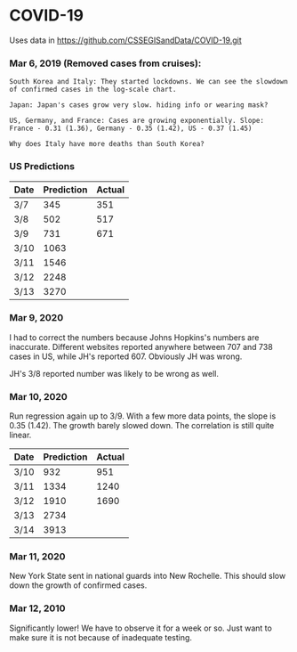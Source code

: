 # COVID-19

Uses data in https://github.com/CSSEGISandData/COVID-19.git

### Mar 6, 2019 (Removed cases from cruises):

    South Korea and Italy: They started lockdowns. We can see the slowdown of confirmed cases in the log-scale chart.
  
    Japan: Japan's cases grow very slow. hiding info or wearing mask?
  
    US, Germany, and France: Cases are growing exponentially. Slope: France - 0.31 (1.36), Germany - 0.35 (1.42), US - 0.37 (1.45)

    Why does Italy have more deaths than South Korea?

### US Predictions

|Date | Prediction | Actual |
|-----|------------|--------|
|3/7  |   345      |  351   | (Total 67 from boats)
|3/8  |   502      |  517   | (Total 67 from boats)
|3/9  |   731      |  671   | (Total 67 from boats)
|3/10 |   1063     |        |
|3/11 |   1546     |        |
|3/12 |   2248     |        |
|3/13 |   3270     |        |


### Mar 9, 2020

I had to correct the numbers because Johns Hopkins's numbers are inaccurate. Different websites reported anywhere between 707 and 738 cases in US, while JH's reported 607. Obviously JH was wrong.

JH's 3/8 reported number was likely to be wrong as well.

### Mar 10, 2020

Run regression again up to 3/9. With a few more data points, the slope is 0.35 (1.42). The growth barely slowed down. The correlation is still quite linear.

|Date | Prediction | Actual |
|-----|------------|--------|
|3/10 |   932      |   951  |
|3/11 |   1334     |   1240 |
|3/12 |   1910     |   1690 |
|3/13 |   2734     |     |
|3/14 |   3913     |     |

### Mar 11, 2020

New York State sent in national guards into New Rochelle. This should slow down the growth of confirmed cases.

### Mar 12, 2010

Significantly lower! We have to observe it for a week or so. Just want to make sure it is not because of inadequate testing.
